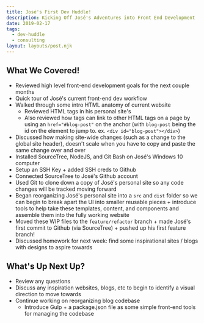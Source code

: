 ```yaml
---
title: José's First Dev Huddle!
description: Kicking Off José's Adventures into Front End Development 
date: 2019-02-17
tags:
  - dev-huddle
  - consulting
layout: layouts/post.njk
---
```


## What We Covered!
- Reviewed high level front-end development goals for the next couple months
- Quick tour of José's current front-end dev workflow
- Walked through some intro HTML anatomy of current website
  - Reviewed HTML tags in his personal site's <head>
  - Also reviewed how <a> tags can link to other HTML tags on a page by using an `href="#blog-post"` on the anchor (with `blog-post` being the id on the element to jump to. ex. `<div id="blog-post"></div>`)
- Discussed how making site-wide changes (such as a change to the global site header), doesn't scale when you have to copy and paste the same change over and over
- Installed SourceTree, NodeJS, and Git Bash on José's Windows 10 computer
- Setup an SSH Key + added SSH creds to Github
- Connected SourceTree to José's Github account
- Used Git to clone down a copy of José's personal site so any code changes will be tracked moving forward
- Began reorganizing José's personal site into a `src` and `dist` folder so we can begin to break apart the UI into smaller reusable pieces + introduce tools to help take these templates, content, and components and assemble them into the fully working website
- Moved these WIP files to the `feature/refactor` branch + made José's first commit to Github (via SourceTree) + pushed up his first feature branch!
- Discussed homework for next week: find some inspirational sites / blogs with designs to aspire towards

## What's Up Next Up?
- Review any questions
- Discuss any inspiration websites, blogs, etc to begin to identify a visual direction to move towards
- Continue working on reorganizing blog codebase
  - Introduce Gulp + a package.json file as some simple front-end tools for managing the codebase